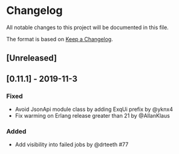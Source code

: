 # Changelog
All notable changes to this project will be documented in this file.

The format is based on [Keep a Changelog](http://keepachangelog.com/en/1.0.0/).

## [Unreleased]

## [0.11.1] - 2019-11-3

### Fixed
- Avoid JsonApi module class by adding ExqUi prefix by @yknx4
- Fix warming on Erlang release greater than 21 by @AllanKlaus

### Added
- Add visibility into failed jobs by @drteeth #77
